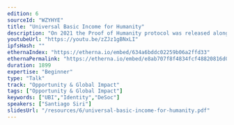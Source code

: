 ```yaml
---
edition: 6
sourceId: "WZYHYE"
title: "Universal Basic Income for Humanity"
description: "On 2021 the Proof of Humanity protocol was released alongside the UBI token reaching almost 20k humans receiving Universal Basic Income. This talk will offer direct testimonials from users on how UBI has impacted their lives. We will demo how Proof of Humanity v2 will support the use of Soul Bound Tokens and reduce costs using Layer 2. Also we will explain how UBI v2 extends its streaming features allowing real time money and how we can create regenerative economics for it as a community."
youtubeUrl: "https://youtu.be/zZJz1gBNxLI"
ipfsHash: ""
ethernaIndex: "https://etherna.io/embed/634a6bddc02259b06a2ffd33"
ethernaPermalink: "https://etherna.io/embed/e8ab707f8f4834fcf48820816d0fb0eb484d97f456adf382d5d2a5783450ed0f"
duration: 1899
expertise: "Beginner"
type: "Talk"
track: "Opportunity & Global Impact"
tags: ["Opportunity & Global Impact"]
keywords: ["UBI","Identity","DeSoc"]
speakers: ["Santiago Siri"]
slidesUrl: "/resources/6/universal-basic-income-for-humanity.pdf"
---
```

